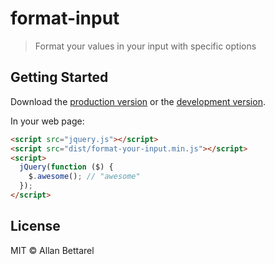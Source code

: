 # format-input

> Format your values in your input with specific options


## Getting Started

Download the [production version][min] or the [development version][max].

[min]: https://raw.githubusercontent.com/chilipote/jquery-format-your-input/master/dist/jquery.format-your-input.min.js
[max]: https://raw.githubusercontent.com/chilipote/jquery-format-your-input/master/dist/jquery.format-your-input.js

In your web page:

```html
<script src="jquery.js"></script>
<script src="dist/format-your-input.min.js"></script>
<script>
  jQuery(function ($) {
    $.awesome(); // "awesome"
  });
</script>
```


## License

MIT © Allan Bettarel
